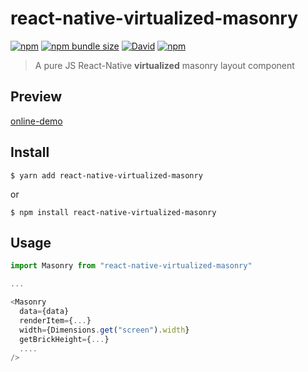 # react-native-virtualized-masonry

[![npm](https://img.shields.io/npm/v/react-native-virtualized-masonry)](https://www.npmjs.com/package/react-native-virtualized-masonry)
[![npm bundle size](https://img.shields.io/bundlephobia/min/react-native-virtualized-masonry)](https://www.npmjs.com/package/react-native-virtualized-masonry)
[![David](https://img.shields.io/david/iftechio/react-native-virtualized-masonry)](https://david-dm.org/iftechio/react-native-virtualized-masonry)
[![npm](https://img.shields.io/npm/dt/react-native-virtualized-masonry.svg?style=flat-square)](https://www.npmjs.com/package/react-native-virtualized-masonry)

> A pure JS React-Native **virtualized** masonry layout component

## Preview

[online-demo](https://snack.expo.io/@wtmanutd/react-native-virtualized-masonry-demo)

## Install

`$ yarn add react-native-virtualized-masonry`

or

`$ npm install react-native-virtualized-masonry`

## Usage

```javascript
import Masonry from "react-native-virtualized-masonry"

...

<Masonry
  data={data}
  renderItem={...}
  width={Dimensions.get("screen").width}
  getBrickHeight={...}
  ....
/>
```
